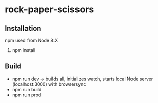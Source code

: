 # rock-paper-scissors

## Installation ##
npm used from Node 8.X
1. npm install

## Build ##
+ npm run dev -> builds all, initializes watch, starts local Node server (localhost:3000) with browsersync
+ npm run build
+ npm run prod
